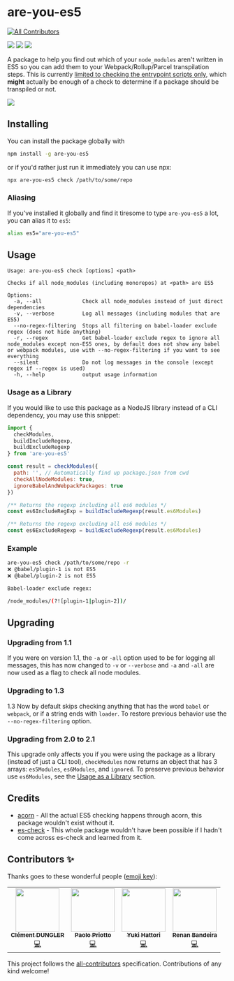 # are-you-es5

<!-- ALL-CONTRIBUTORS-BADGE:START - Do not remove or modify this section -->
[![All Contributors](https://img.shields.io/badge/all_contributors-4-orange.svg?style=flat-square)](#contributors-)
<!-- ALL-CONTRIBUTORS-BADGE:END -->

[![](https://img.shields.io/github/workflow/status/obahareth/are-you-es5/CI?style=popout)](https://github.com/obahareth/are-you-es5/actions/workflows/ci.yml)
[![](https://img.shields.io/npm/v/are-you-es5.svg?style=popout)](https://www.npmjs.com/package/are-you-es5)
![](https://img.shields.io/node/v/are-you-es5.svg?style=popout)

A package to help you find out which of your `node_modules` aren't written in ES5 so you can add them to your Webpack/Rollup/Parcel transpilation steps. This is currently [limited to checking the entrypoint scripts only](https://github.com/obahareth/are-you-es5/issues/2), which **might** actually be enough of a check to determine if a package should be transpiled or not.

![](./.github/assets/example.png)

## Installing

You can install the package globally with

```bash
npm install -g are-you-es5
```

or if you'd rather just run it immediately you can use npx:

```bash
npx are-you-es5 check /path/to/some/repo
```

### Aliasing

If you've installed it globally and find it tiresome to type `are-you-es5` a lot, you can alias it to `es5`:

```bash
alias es5="are-you-es5"
```

## Usage

```
Usage: are-you-es5 check [options] <path>

Checks if all node_modules (including monorepos) at <path> are ES5

Options:
  -a, --all             Check all node_modules instead of just direct dependencies
  -v, --verbose         Log all messages (including modules that are ES5)
  --no-regex-filtering  Stops all filtering on babel-loader exclude regex (does not hide anything)
  -r, --regex           Get babel-loader exclude regex to ignore all node_modules except non-ES5 ones, by default does not show any babel or webpack modules, use with --no-regex-filtering if you want to see everything
  --silent              Do not log messages in the console (except regex if --regex is used)
  -h, --help            output usage information
```

### Usage as a Library

If you would like to use this package as a NodeJS library instead of a CLI dependency, you may use this snippet:

```js
import {
  checkModules,
  buildIncludeRegexp,
  buildExcludeRegexp
} from 'are-you-es5'

const result = checkModules({
  path: '', // Automatically find up package.json from cwd
  checkAllNodeModules: true,
  ignoreBabelAndWebpackPackages: true
})

/** Returns the regexp including all es6 modules */
const es6IncludeRegExp = buildIncludeRegexp(result.es6Modules)

/** Returns the regexp excluding all es6 modules */
const es6ExcludeRegexp = buildExcludeRegexp(result.es6Modules)
```

### Example

```bash
are-you-es5 check /path/to/some/repo -r
❌ @babel/plugin-1 is not ES5
❌ @babel/plugin-2 is not ES5

Babel-loader exclude regex:

/node_modules/(?![plugin-1|plugin-2])/
```

## Upgrading

### Upgrading from 1.1

If you were on version 1.1, the `-a` or `-all` option used to be for logging all messages, this has now changed to `-v` or `--verbose` and `-a` and `-all` are now used as a flag to check all node modules.

### Upgrading to 1.3

1.3 Now by default skips checking anything that has the word `babel` or `webpack`, or if a string ends with `loader`.
To restore previous behavior use the `--no-regex-filtering` option.

### Upgrading from 2.0 to 2.1
This upgrade only affects you if you were using the package as a library (instead of just a CLI tool), `checkModules` now returns an object that has 3 arrays: `es5Modules`, `es6Modules`, and `ignored`. To preserve previous behavior use `es6Modules`, see the [Usage as a Library](#usage-as-a-library) section.

## Credits

- [acorn](https://github.com/acornjs/acorn) - All the actual ES5 checking happens through acorn, this package wouldn't exist without it.
- [es-check](https://github.com/dollarshaveclub/es-check) - This whole package wouldn't have been possible if I hadn't come across es-check and learned from it.

## Contributors ✨

Thanks goes to these wonderful people ([emoji key](https://allcontributors.org/docs/en/emoji-key)):

<!-- ALL-CONTRIBUTORS-LIST:START - Do not remove or modify this section -->
<!-- prettier-ignore-start -->
<!-- markdownlint-disable -->
<table>
  <tr>
    <td align="center"><a href="https://github.com/tooppaaa"><img src="https://avatars2.githubusercontent.com/u/599163?v=4?s=100" width="100px;" alt=""/><br /><sub><b>Clément DUNGLER</b></sub></a><br /><a href="https://github.com/obahareth/are-you-es5/commits?author=tooppaaa" title="Code">💻</a></td>
    <td align="center"><a href="https://github.com/depoulo"><img src="https://avatars0.githubusercontent.com/u/4457202?v=4?s=100" width="100px;" alt=""/><br /><sub><b>Paolo Priotto</b></sub></a><br /><a href="https://github.com/obahareth/are-you-es5/commits?author=depoulo" title="Code">💻</a></td>
    <td align="center"><a href="https://github.com/yhatt"><img src="https://avatars1.githubusercontent.com/u/3993388?v=4?s=100" width="100px;" alt=""/><br /><sub><b>Yuki Hattori</b></sub></a><br /><a href="https://github.com/obahareth/are-you-es5/commits?author=yhatt" title="Code">💻</a></td>
    <td align="center"><a href="https://about.me/renanbandeira"><img src="https://avatars.githubusercontent.com/u/1872284?v=4?s=100" width="100px;" alt=""/><br /><sub><b>Renan Bandeira</b></sub></a><br /><a href="https://github.com/obahareth/are-you-es5/commits?author=renanbandeira" title="Code">💻</a></td>
  </tr>
</table>

<!-- markdownlint-restore -->
<!-- prettier-ignore-end -->

<!-- ALL-CONTRIBUTORS-LIST:END -->

This project follows the [all-contributors](https://github.com/all-contributors/all-contributors) specification. Contributions of any kind welcome!
